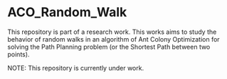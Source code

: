 # ACO_Random_Walk

This repository is part of a research work. This works aims to study the behavior of random walks in an algorithm of Ant Colony Optimization for solving the Path Planning problem (or the Shortest Path between two points).

NOTE: This repository is currently under work.